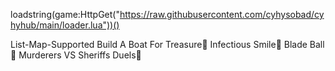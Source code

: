 loadstring(game:HttpGet("https://raw.githubusercontent.com/cyhysobad/cyhyhub/main/loader.lua"))()

List-Map-Supported
Build A Boat For Treasure🚢
Infectious Smile🙂
Blade Ball🪩
Murderers VS Sheriffs Duels🔪
